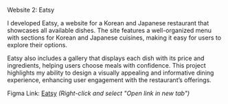 Website 2: Eatsy


I developed Eatsy, a website for a Korean and Japanese restaurant that showcases all available dishes. The site features a well-organized menu with sections for Korean and Japanese cuisines, making it easy for users to explore their options.

Eatsy also includes a gallery that displays each dish with its price and ingredients, helping users choose meals with confidence. This project highlights my ability to design a visually appealing and informative dining experience, enhancing user engagement with the restaurant’s offerings.

Figma Link: [Eatsy](https://www.figma.com/design/LOh9Zva19fmhJa2XyIghSu/Eatsy?node-id=0-1&node-type=canvas&t=IN90vbfgmTzJ5BQW-0&hide-ui=1) _(Right-click and select "Open link in new tab")_
